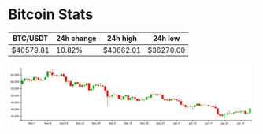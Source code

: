 # Bitcoin Stats

BTC/USDT|24h change|24h high|24h low|
|---|---|---|---|
|$40579.81|10.82%|$40662.01|$36270.00|

<img src="./chart.svg">
